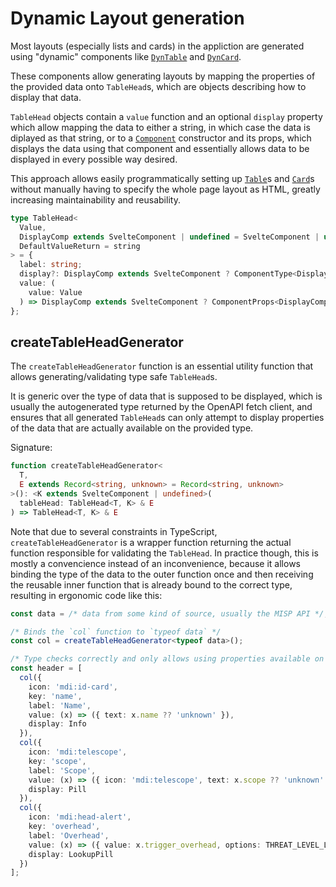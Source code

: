 # Dynamic Layout generation

Most layouts (especially lists and cards) in the appliction are generated using "dynamic" components
like [`DynTable`](generated/components.md#dyntable) and [`DynCard`](generated/components.md#dyncard).

These components allow generating layouts by mapping the properties of the provided data onto `TableHead`s, which are objects describing how to display that data.

`TableHead` objects contain a `value` function and an optional `display` property which allow mapping the data to either a string, in which case the data is diplayed as that string,
or to a [`Component`](generated/components.md#components) constructor and its props,
which displays the data using that component and essentially allows data to be displayed in every possible way desired.

This approach allows easily programmatically setting up [`Table`](generated/components.md#table)s and [`Card`](generated/components.md#card)s
without manually having to specify the whole page layout as HTML, greatly increasing maintainability and reusability.

```typescript
type TableHead<
  Value,
  DisplayComp extends SvelteComponent | undefined = SvelteComponent | undefined,
  DefaultValueReturn = string
> = {
  label: string;
  display?: DisplayComp extends SvelteComponent ? ComponentType<DisplayComp> : undefined;
  value: (
    value: Value
  ) => DisplayComp extends SvelteComponent ? ComponentProps<DisplayComp> : DefaultValueReturn;
};

```
## createTableHeadGenerator

The `createTableHeadGenerator` function is an essential utility function that allows generating/validating type safe `TableHead`s.

It is generic over the type of data that is supposed to be displayed, which is usually the autogenerated type returned by the OpenAPI fetch client, 
and ensures that all generated `TableHead`s can only attempt to display properties of the data that are actually available on the provided type.

Signature:

```typescript
function createTableHeadGenerator<
  T,
  E extends Record<string, unknown> = Record<string, unknown>
>(): <K extends SvelteComponent | undefined>(
  tableHead: TableHead<T, K> & E
) => TableHead<T, K> & E

```

Note that due to several constraints in TypeScript, `createTableHeadGenerator` is a wrapper function returning the actual function responsible for validating the `TableHead`.
In practice though, this is mostly a convencience instead of an inconvenience, because it allows binding the type of the data to the outer function once
and then receiving the reusable inner function that is already bound to the correct type, resulting in ergonomic code like this:

```typescript
const data = /* data from some kind of source, usually the MISP API */;

/* Binds the `col` function to `typeof data` */
const col = createTableHeadGenerator<typeof data>();

/* Type checks correctly and only allows using properties available on `data` */
const header = [
  col({
    icon: 'mdi:id-card',
    key: 'name',
    label: 'Name',
    value: (x) => ({ text: x.name ?? 'unknown' }),
    display: Info
  }),
  col({
    icon: 'mdi:telescope',
    key: 'scope',
    label: 'Scope',
    value: (x) => ({ icon: 'mdi:telescope', text: x.scope ?? 'unknown' }),
    display: Pill
  }),
  col({
    icon: 'mdi:head-alert',
    key: 'overhead',
    label: 'Overhead',
    value: (x) => ({ value: x.trigger_overhead, options: THREAT_LEVEL_LOOKUP }),
    display: LookupPill
  })
];

```
